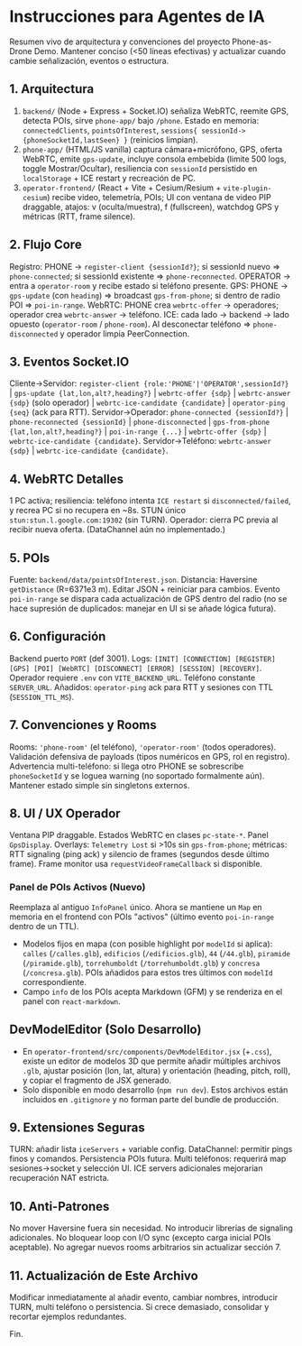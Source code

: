 # Instrucciones para Agentes de IA
Resumen vivo de arquitectura y convenciones del proyecto Phone-as-Drone Demo. Mantener conciso (<50 líneas efectivas) y actualizar cuando cambie señalización, eventos o estructura.

## 1. Arquitectura
1) `backend/` (Node + Express + Socket.IO) señaliza WebRTC, reemite GPS, detecta POIs, sirve `phone-app/` bajo `/phone`. Estado en memoria: `connectedClients`, `pointsOfInterest`, `sessions{ sessionId->{phoneSocketId,lastSeen} }` (reinicios limpian).
2) `phone-app/` (HTML/JS vanilla) captura cámara+micrófono, GPS, oferta WebRTC, emite `gps-update`, incluye consola embebida (limite 500 logs, toggle Mostrar/Ocultar), resiliencia con `sessionId` persistido en `localStorage` + ICE restart y recreación de PC.
3) `operator-frontend/` (React + Vite + Cesium/Resium + `vite-plugin-cesium`) recibe video, telemetría, POIs; UI con ventana de video PIP draggable, atajos: v (oculta/muestra), f (fullscreen), watchdog GPS y métricas (RTT, frame silence).

## 2. Flujo Core
Registro: PHONE -> `register-client {sessionId?}`; si sessionId nuevo => `phone-connected`; si sessionId existente => `phone-reconnected`. OPERATOR -> entra a `operator-room` y recibe estado si teléfono presente.
GPS: PHONE -> `gps-update` (con `heading`) => broadcast `gps-from-phone`; si dentro de radio POI => `poi-in-range`.
WebRTC: PHONE crea `webrtc-offer` -> operadores; operador crea `webrtc-answer` -> teléfono. ICE: cada lado -> backend -> lado opuesto (`operator-room` / `phone-room`). Al desconectar teléfono => `phone-disconnected` y operador limpia PeerConnection.

## 3. Eventos Socket.IO
Cliente→Servidor: `register-client {role:'PHONE'|'OPERATOR',sessionId?}` | `gps-update {lat,lon,alt?,heading?}` | `webrtc-offer {sdp}` | `webrtc-answer {sdp}` (solo operador) | `webrtc-ice-candidate {candidate}` | `operator-ping {seq}` (ack para RTT).
Servidor→Operador: `phone-connected {sessionId?}` | `phone-reconnected {sessionId}` | `phone-disconnected` | `gps-from-phone {lat,lon,alt?,heading?}` | `poi-in-range {...}` | `webrtc-offer {sdp}` | `webrtc-ice-candidate {candidate}`.
Servidor→Teléfono: `webrtc-answer {sdp}` | `webrtc-ice-candidate {candidate}`.

## 4. WebRTC Detalles
1 PC activa; resiliencia: teléfono intenta `ICE restart` si `disconnected/failed`, y recrea PC si no recupera en ~8s. STUN único `stun:stun.l.google.com:19302` (sin TURN). Operador: cierra PC previa al recibir nueva oferta. (DataChannel aún no implementado.)

## 5. POIs
Fuente: `backend/data/pointsOfInterest.json`. Distancia: Haversine `getDistance` (R=6371e3 m). Editar JSON + reiniciar para cambios. Evento `poi-in-range` se dispara cada actualización de GPS dentro del radio (no se hace supresión de duplicados: manejar en UI si se añade lógica futura).

## 6. Configuración
Backend puerto `PORT` (def 3001). Logs: `[INIT] [CONNECTION] [REGISTER] [GPS] [POI] [WebRTC] [DISCONNECT] [ERROR] [SESSION] [RECOVERY]`. Operador requiere `.env` con `VITE_BACKEND_URL`. Teléfono constante `SERVER_URL`. Añadidos: `operator-ping` ack para RTT y sesiones con TTL (`SESSION_TTL_MS`).

## 7. Convenciones y Rooms
Rooms: `'phone-room'` (el teléfono), `'operator-room'` (todos operadores). Validación defensiva de payloads (tipos numéricos en GPS, rol en registro). Advertencia multi-teléfono: si llega otro PHONE se sobrescribe `phoneSocketId` y se loguea warning (no soportado formalmente aún). Mantener estado simple sin singletons externos.

## 8. UI / UX Operador
Ventana PIP draggable. Estados WebRTC en clases `pc-state-*`. Panel `GpsDisplay`. Overlays: `Telemetry Lost` si >10s sin `gps-from-phone`; métricas: RTT signaling (ping ack) y silencio de frames (segundos desde último frame). Frame monitor usa `requestVideoFrameCallback` si disponible.

### Panel de POIs Activos (Nuevo)
Reemplaza al antiguo `InfoPanel` único. Ahora se mantiene un `Map` en memoria en el frontend con POIs "activos" (último evento `poi-in-range` dentro de un TTL).

 - Modelos fijos en mapa (con posible highlight por `modelId` si aplica): `calles` (`/calles.glb`), `edificios` (`/edificios.glb`), `44` (`/44.glb`), `piramide` (`/piramide.glb`), `torrehumboldt` (`/torrehumboldt.glb`) y `concresa` (`/concresa.glb`). POIs añadidos para estos tres últimos con `modelId` correspondiente.
 - Campo `info` de los POIs acepta Markdown (GFM) y se renderiza en el panel con `react-markdown`.


## DevModelEditor (Solo Desarrollo)
- En `operator-frontend/src/components/DevModelEditor.jsx` (+`.css`), existe un editor de modelos 3D que permite añadir múltiples archivos `.glb`, ajustar posición (lon, lat, altura) y orientación (heading, pitch, roll), y copiar el fragmento de JSX generado.
- Solo disponible en modo desarrollo (`npm run dev`). Estos archivos están incluidos en `.gitignore` y no forman parte del bundle de producción.

## 9. Extensiones Seguras
TURN: añadir lista `iceServers` + variable config. DataChannel: permitir pings finos y comandos. Persistencia POIs futura. Multi teléfonos: requerirá map sesiones→socket y selección UI. ICE servers adicionales mejorarían recuperación NAT estricta.

## 10. Anti-Patrones
No mover Haversine fuera sin necesidad. No introducir librerías de signaling adicionales. No bloquear loop con I/O sync (excepto carga inicial POIs aceptable). No agregar nuevos rooms arbitrarios sin actualizar sección 7.

## 11. Actualización de Este Archivo
Modificar inmediatamente al añadir evento, cambiar nombres, introducir TURN, multi teléfono o persistencia. Si crece demasiado, consolidar y recortar ejemplos redundantes.

Fin.
